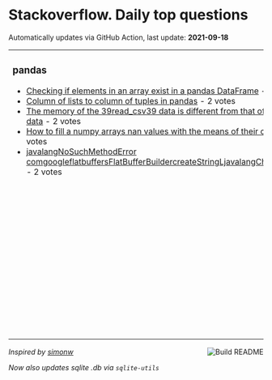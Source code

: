 # Stackoverflow. Daily top questions 

Automatically updates via GitHub Action, last update: **<!-- date starts -->2021-09-18<!-- date ends -->**


<table><tr><td valign="top" width="33%">

### pandas
<!-- pandas starts -->
* [Checking if elements in an array exist in a pandas DataFrame](https://stackoverflow.com/questions/69232157/checking-if-elements-in-an-array-exist-in-a-pandas-dataframe) - 7 votes
* [Column of lists to column of tuples in pandas](https://stackoverflow.com/questions/69233945/column-of-lists-to-column-of-tuples-in-pandas) - 2 votes
* [The memory of the 39read_csv39 data is different from that of the original data](https://stackoverflow.com/questions/69232374/the-memory-of-the-read-csv-data-is-different-from-that-of-the-original-data) - 2 votes
* [How to fill a numpy arrays nan values with the means of their columns](https://stackoverflow.com/questions/69231756/how-to-fill-a-numpy-arrays-nan-values-with-the-means-of-their-columns) - 2 votes
* [javalangNoSuchMethodError comgoogleflatbuffersFlatBufferBuildercreateStringLjavalangCharSequenceI](https://stackoverflow.com/questions/69236212/java-lang-nosuchmethoderror-com-google-flatbuffers-flatbufferbuilder-createstri) - 2 votes
<!-- pandas ends -->
</td><td valign="top" width="34%">


### matplotlib
<!-- matplotlib starts -->
* [Creating a boxplot in MatPlotLib using Titanic Dataset](https://stackoverflow.com/questions/69237090/creating-a-boxplot-in-matplotlib-using-titanic-dataset) - 1 votes
* [How to detect if there is intersection using matplotlib](https://stackoverflow.com/questions/69233953/how-to-detect-if-there-is-intersection-using-matplotlib) - 1 votes
* [How to display only certain bins according to bin height with a pyplot histogram](https://stackoverflow.com/questions/69237105/how-to-display-only-certain-bins-according-to-bin-height-with-a-pyplot-histogram) - 1 votes
<!-- matplotlib ends -->
</td><td valign="top" width="34%">


### ggplot
<!-- ggplot2 starts -->
* [Combining two subsets of data and GLM results on one ggplot](https://stackoverflow.com/questions/69230687/combining-two-subsets-of-data-and-glm-results-on-one-ggplot) - 2 votes
* [How to vary quotposition_dodgequot for one point and not others in a series in ggplot2](https://stackoverflow.com/questions/69237204/how-to-vary-position-dodge-for-one-point-and-not-others-in-a-series-in-ggplot2) - 1 votes
<!-- ggplot2 ends -->
</td></tr></table>

<a href="https://github.com/hp0404/hp0404/actions"><img src="https://github.com/hp0404/hp0404/workflows/Build%20README/badge.svg" align="right" alt="Build README"></a> <p>*Inspired by  [simonw](https://github.com/simonw/simonw)*</p> <p> *Now also updates sqlite .db via `sqlite-utils`* </p>
